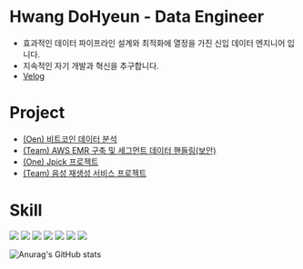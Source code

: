 # Hwang DoHyeun - Data Engineer
- 효과적인 데이터 파이프라인 설계와 최적화에 열정을 가진 신입 데이터 엔지니어 입니다.
- 지속적인 자기 개발과 혁신을 추구합니다.
- <a href="https://velog.io/@rootxbot2/posts">Velog</a>
# Project
- <a href="https://github.com/ROOTXBOT2/BitCoinData">(Oen) 비트코인 데이터 분석</a>
- <a href="https://github.com/ROOTXBOT2">(Team) AWS EMR 구축 및 세그먼트 데이터 핸들링(보안)</a>
- <a href="https://github.com/ROOTXBOT2/Employment-Assistant-Project">(One) Jpick 프로젝트</a>
- <a href="https://github.com/ROOTXBOT2/Voice_reproduction_service_v1">(Team) 음성 재생성 서비스 프로젝트</a>
# Skill
<a href="https://github.com/ROOTXBOT2" target="_blank"><img src="https://img.shields.io/badge/Python-3776AB?style=for-the-badge&logo=python&logoColor=FFFFFF"/></a>
<a href="https://github.com/ROOTXBOT2" target="_blank"><img src="https://img.shields.io/badge/Apache_kafka-231F20?style=for-the-badge&logo=apachekafka&logoColor=FFFFFF"/></a>
<a href="https://github.com/ROOTXBOT2" target="_blank"><img src="https://img.shields.io/badge/Apache_airflow-017CEE?style=for-the-badge&logo=apacheairflow&logoColor=FFFFFF"/></a>
<a href="https://github.com/ROOTXBOT2" target="_blank"><img src="https://img.shields.io/badge/Apache_Hadoop-66CCFF?style=for-the-badge&logo=apachespark&logoColor=FFFFFF"/></a>
<a href="https://github.com/ROOTXBOT2" target="_blank"><img src="https://img.shields.io/badge/Postgresql-4169E1?style=for-the-badge&logo=postgresql&logoColor=FFFFFF"/></a>
<a href="https://github.com/ROOTXBOT2" target="_blank"><img src="https://img.shields.io/badge/Amazon_Redshift-8C4FFF?style=for-the-badge&logo=amazonredshift&logoColor=FFFFFF"/></a>
<a href="https://github.com/ROOTXBOT2" target="_blank"><img src="https://img.shields.io/badge/Apache_Spark-E25A1C?style=for-the-badge&logo=apachespark&logoColor=FFFFFF"/></a>


![Anurag's GitHub stats](https://github-readme-stats.vercel.app/api?username=ROOTXBOT2&theme=bear&show_icons=true)
